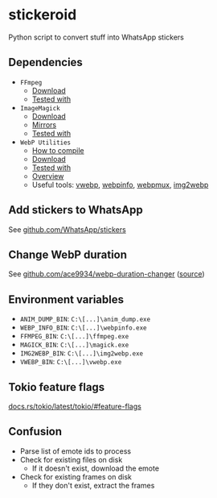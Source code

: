 # stickeroid

Python script to convert stuff into WhatsApp stickers

## Dependencies

- `FFmpeg`
  - [Download](https://ffmpeg.org/download.html)
  - [Tested with](https://www.gyan.dev/ffmpeg/builds/ffmpeg-git-full.7z)
- `ImageMagick`
  - [Download](https://imagemagick.org/script/download.php)
  - [Mirrors](https://imagemagick.org/script/mirror.php)
  - [Tested with](https://mirror.dogado.de/imagemagick/binaries/ImageMagick-7.1.0-61-portable-Q8-x64.zip)
- `WebP Utilities`
  - [How to compile](https://developers.google.com/speed/webp/docs/compiling)
  - [Download](https://developers.google.com/speed/webp/download)
  - [Tested with](https://storage.googleapis.com/downloads.webmproject.org/releases/webp/libwebp-1.3.0-windows-x64.zip)
  - [Overview](https://developers.google.com/speed/webp/docs/using)
  - Useful tools: [vwebp](https://developers.google.com/speed/webp/docs/vwebp), [webpinfo](https://developers.google.com/speed/webp/docs/webpinfo), [webpmux](https://developers.google.com/speed/webp/docs/webpmux), [img2webp](https://developers.google.com/speed/webp/docs/img2webp)

## Add stickers to WhatsApp

See [github.com/WhatsApp/stickers](https://github.com/WhatsApp/stickers)

## Change WebP duration

See [github.com/ace9934/webp-duration-changer](https://ace9934.github.io/webp-duration-changer/) ([source](https://github.com/ace9934/webp-duration-changer/blob/master/js/webpScript.js))

## Environment variables

- `ANIM_DUMP_BIN`: `C:\[...]\anim_dump.exe`
- `WEBP_INFO_BIN`: `C:\[...]\webpinfo.exe`
- `FFMPEG_BIN`: `C:\[...]\ffmpeg.exe`
- `MAGICK_BIN`: `C:\[...]\magick.exe`
- `IMG2WEBP_BIN`: `C:\[...]\img2webp.exe`
- `VWEBP_BIN`: `C:\[...]\vwebp.exe`

## Tokio feature flags

[docs.rs/tokio/latest/tokio/#feature-flags](https://docs.rs/tokio/latest/tokio/#feature-flags)

## Confusion

- Parse list of emote ids to process
- Check for existing files on disk
  - If it doesn't exist, download the emote
- Check for existing frames on disk
  - If they don't exist, extract the frames
